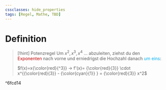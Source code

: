 ```yaml
---
cssclasses: hide_properties
tags: [Regel, Mathe, TBD]
---
```


# Definition 

>[!hint] Potenzregel
>Um $x^2, x^3, x^4$ ... abzuleiten, ziehst du den <span style="color:#c00000">Exponenten</span> nach vorne und erniedrigst die Hochzahl danach <span style="color:#00b0f0">um eins</span>:
>
>$f(x)=x{\color{red}{^3}} → f'(x)= {\color{red}{3}} \cdot x^{{\color{red}{3}} - {\color{cyan}{1}} } = {\color{red}{3}} x^2$
>

^6fcd14



